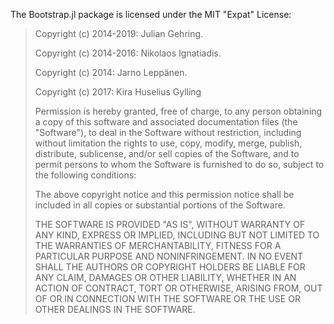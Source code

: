 The Bootstrap.jl package is licensed under the MIT "Expat" License:

> Copyright (c) 2014-2019: Julian Gehring.
>
> Copyright (c) 2014-2016: Nikolaos Ignatiadis.
>
> Copyright (c) 2014: Jarno Leppänen.
>
> Copyright (c) 2017: Kira Huselius Gylling
>
> Permission is hereby granted, free of charge, to any person obtaining
> a copy of this software and associated documentation files (the
> "Software"), to deal in the Software without restriction, including
> without limitation the rights to use, copy, modify, merge, publish,
> distribute, sublicense, and/or sell copies of the Software, and to
> permit persons to whom the Software is furnished to do so, subject to
> the following conditions:
>
> The above copyright notice and this permission notice shall be
> included in all copies or substantial portions of the Software.
>
> THE SOFTWARE IS PROVIDED "AS IS", WITHOUT WARRANTY OF ANY KIND,
> EXPRESS OR IMPLIED, INCLUDING BUT NOT LIMITED TO THE WARRANTIES OF
> MERCHANTABILITY, FITNESS FOR A PARTICULAR PURPOSE AND NONINFRINGEMENT.
> IN NO EVENT SHALL THE AUTHORS OR COPYRIGHT HOLDERS BE LIABLE FOR ANY
> CLAIM, DAMAGES OR OTHER LIABILITY, WHETHER IN AN ACTION OF CONTRACT,
> TORT OR OTHERWISE, ARISING FROM, OUT OF OR IN CONNECTION WITH THE
> SOFTWARE OR THE USE OR OTHER DEALINGS IN THE SOFTWARE.
